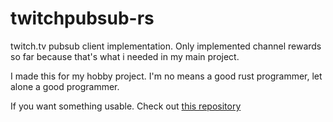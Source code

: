 # twitchpubsub-rs
twitch.tv pubsub client implementation. Only implemented channel rewards so far because that's what i needed in my main project.

I made this for my hobby project. I'm no means a good rust programmer, let alone a good programmer.

If you want something usable. Check out [this repository](https://github.com/Nerixyz/twitch-pubsub-rs)
